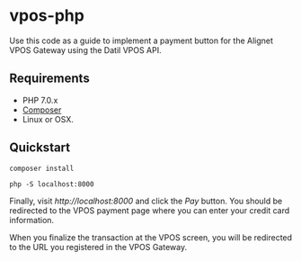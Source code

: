 # vpos-php
Use this code as a guide to implement a payment button for the Alignet VPOS Gateway using the Datil VPOS API.

## Requirements
* PHP 7.0.x
* [Composer](https://getcomposer.org/)
* Linux or OSX.

## Quickstart
`composer install`

`php -S localhost:8000`

Finally, visit _http://localhost:8000_ and click the _Pay_ button. You should be redirected to the VPOS payment page where you can enter your credit card information.

When you finalize the transaction at the VPOS screen, you will be redirected to the URL you registered in the VPOS Gateway.
